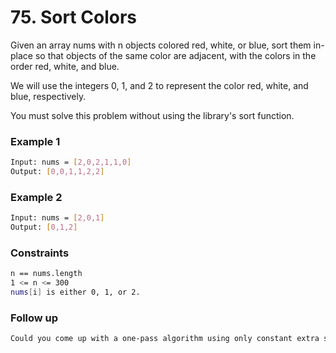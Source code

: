 # 75. Sort Colors

Given an array nums with n objects colored red, white, or blue, sort them in-place so that objects of the same color are adjacent, with the colors in the order red, white, and blue.

We will use the integers 0, 1, and 2 to represent the color red, white, and blue, respectively.

You must solve this problem without using the library's sort function.

### Example 1
```sh
Input: nums = [2,0,2,1,1,0]
Output: [0,0,1,1,2,2]
```

### Example 2
```sh
Input: nums = [2,0,1]
Output: [0,1,2]
```

### Constraints
```sh
n == nums.length
1 <= n <= 300
nums[i] is either 0, 1, or 2.
```

### Follow up
```sh
Could you come up with a one-pass algorithm using only constant extra space?
```
